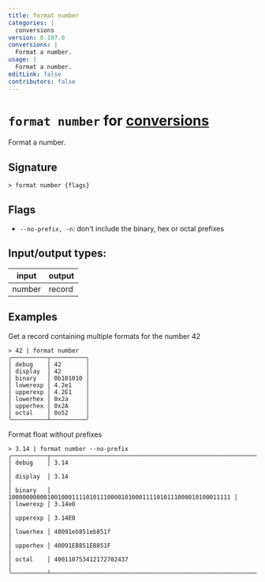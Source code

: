 ```yaml
---
title: format number
categories: |
  conversions
version: 0.107.0
conversions: |
  Format a number.
usage: |
  Format a number.
editLink: false
contributors: false
---
```

<!-- This file is automatically generated. Please edit the command in https://github.com/nushell/nushell instead. -->

# `format number` for [conversions](/commands/categories/conversions.md)

<div class='command-title'>Format a number.</div>

## Signature

```> format number {flags} ```

## Flags

 -  `--no-prefix, -n`: don't include the binary, hex or octal prefixes


## Input/output types:

| input  | output |
| ------ | ------ |
| number | record |
## Examples

Get a record containing multiple formats for the number 42
```nu
> 42 | format number
╭──────────┬──────────╮
│ debug    │ 42       │
│ display  │ 42       │
│ binary   │ 0b101010 │
│ lowerexp │ 4.2e1    │
│ upperexp │ 4.2E1    │
│ lowerhex │ 0x2a     │
│ upperhex │ 0x2A     │
│ octal    │ 0o52     │
╰──────────┴──────────╯
```

Format float without prefixes
```nu
> 3.14 | format number --no-prefix
╭──────────┬─────────────────────────────────────────────────────────────────╮
│ debug    │ 3.14                                                            │
│ display  │ 3.14                                                            │
│ binary   │ 100000000001001000111101011100001010001111010111000010100011111 │
│ lowerexp │ 3.14e0                                                          │
│ upperexp │ 3.14E0                                                          │
│ lowerhex │ 40091eb851eb851f                                                │
│ upperhex │ 40091EB851EB851F                                                │
│ octal    │ 400110753412172702437                                           │
╰──────────┴─────────────────────────────────────────────────────────────────╯
```
